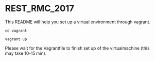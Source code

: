 # REST_RMC_2017

This README will help you set up a virtual environment through vagrant.

`cd vagrant`

`vagrant up`

Please wait for the Vagrantfile to finish set up of the virtualmachine (this may take 10-15 min).
